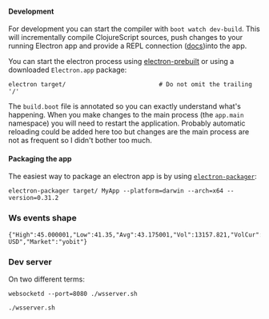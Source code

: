 #### Development

For development you can start the compiler with `boot watch dev-build`.
This will incrementally compile ClojureScript sources, push changes to your
running Electron app and provide a REPL connection
([docs](https://github.com/adzerk-oss/boot-cljs-repl))into the app.

You can start the electron process using
[electron-prebuilt](https://github.com/mafintosh/electron-prebuilt) or
using a downloaded `Electron.app` package:

```
electron target/                          # Do not omit the trailing '/'
```

The `build.boot` file is annotated so you can exactly understand
what's happening. When you make changes to the main process (the
`app.main` namespace) you will need to restart the
application. Probably automatic reloading could be added here too but
changes are the main process are not as frequent so I didn't bother
too much.

#### Packaging the app

The easiest way to package an electron app is by using
[`electron-packager`](https://github.com/maxogden/electron-packager):

```
electron-packager target/ MyApp --platform=darwin --arch=x64 --version=0.31.2
```

### Ws events shape

```
{"High":45.000001,"Low":41.35,"Avg":43.175001,"Vol":13157.821,"VolCur":302.6894,"Last":44.7,"Buy":44.749501,"Sell":44.978,"Timestamp":1501939951,"CurrencyPair":"LTC-USD","Market":"yobit"}
```

### Dev server

On two different terms:

```
websocketd --port=8080 ./wsserver.sh
```

```
./wsserver.sh
```

